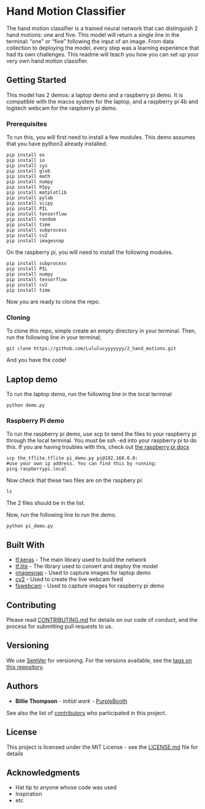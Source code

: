 # Hand Motion Classifier

The hand motion classifier is a trained neural network that can distinguish 2 hand motions: one and five. This model will return a single line in the terminal: “one” or “five”  following the input of an image. From data collection to deploying the model, every step was a learning experience that had its own challenges. This readme will teach you how you can set up your very own hand motion classifier. 


## Getting Started

This model has 2 demos: a laptop demo and a raspberry pi demo. It is compatible with the macos system for the laptop, and a raspberry pi 4b and logitech webcam for the raspberry pi demo.

### Prerequisites

To run this, you will first need to install a few modules. This demo assumes that you have python3 already installed.

```
pip install os
pip install io
pip install sys
pip install glob
pip install math
pip install numpy
pip install h5py
pip install matplotlib
pip install pylab
pip install scipy
pip install PIL
pip install tensorflow
pip install random
pip install time
pip install subprocess
pip install cv2
pip install imagesnap
```

On the raspberry pi, you will need to install the following modules.
```
pip install subprocess
pip install PIL
pip install numpy
pip install tensorflow
pip install cv2
pip install time
```
Now you are ready to clone the repo.

### Cloning

To clone this repo, simple create an empty directory in your terminal. Then, run the following line in your terminal;

```
git clone https://github.com/Lululucyyyyyyy/2_hand_motions.git
```

And you have the code!

## Laptop demo

To run the laptop demo, run the following line in the local terminal
```
python demo.py
```

### Raspberry Pi demo

To run the raspberry pi demo, use scp to send the files to your raspberry pi through the local terminal. You must be ssh -ed into your raspberry pi to do this. If you are having troubles with this, check out [the raspberry pi docs](https://www.raspberrypi.org/documentation/remote-access/ssh/)
```
scp the_tflite.tflite pi_demo.py pi@192.168.0.0: 
#use your own ip address. You can find this by running: 
ping raspberrypi.local
```
Now check that these two files are on the raspbery pi:
```
ls
```
The 2 files should be in the list. 

Now, run the following line to run the demo.

```
python pi_demo.py
```

## Built With

* [tf.keras](https://www.tensorflow.org/guide/keras) - The main library used to build the network
* [tf.lite](https://www.tensorflow.org/lite/guide/get_started) - The library used to convert and deploy the model
* [imagesnap](https://github.com/rharder/imagesnap) - Used to capture images for laptop demo
* [cv2](https://pypi.org/project/opencv-python/) - Used to create the live webcam feed
* [fswebcam](https://github.com/fsphil/fswebcam) - Used to capture images for raspberry pi demo

## Contributing

Please read [CONTRIBUTING.md](https://gist.github.com/PurpleBooth/b24679402957c63ec426) for details on our code of conduct, and the process for submitting pull requests to us.

## Versioning

We use [SemVer](http://semver.org/) for versioning. For the versions available, see the [tags on this repository](https://github.com/your/project/tags). 

## Authors

* **Billie Thompson** - *Initial work* - [PurpleBooth](https://github.com/PurpleBooth)

See also the list of [contributors](https://github.com/your/project/contributors) who participated in this project.

## License

This project is licensed under the MIT License - see the [LICENSE.md](LICENSE.md) file for details

## Acknowledgments

* Hat tip to anyone whose code was used
* Inspiration
* etc

